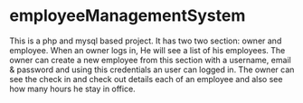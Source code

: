 # employeeManagementSystem
This is a php and mysql based project. It has two two section: owner and employee. When an owner logs in, He will see a list of his employees. The owner can create a new employee from this section with a username, email &amp; password and using this credentials an user can logged in. The owner can see the check in and check out details each of an employee and also see how many hours he stay in office.
